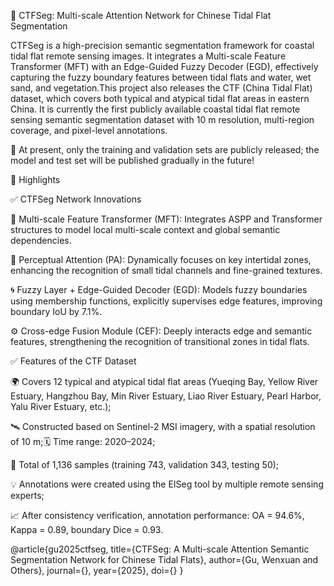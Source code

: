 🌊 CTFSeg: Multi-scale Attention Network for Chinese Tidal Flat Segmentation

CTFSeg is a high-precision semantic segmentation framework for coastal tidal flat remote sensing images. It integrates a Multi-scale Feature Transformer (MFT) with an Edge-Guided Fuzzy Decoder (EGD), effectively capturing the fuzzy boundary features between tidal flats and water, wet sand, and vegetation.This project also releases the CTF (China Tidal Flat) dataset, which covers both typical and atypical tidal flat areas in eastern China. It is currently the first publicly available coastal tidal flat remote sensing semantic segmentation dataset with 10 m resolution, multi-region coverage, and pixel-level annotations.

🚀 At present, only the training and validation sets are publicly released; the model and test set will be published gradually in the future!

📘 Highlights

✅ CTFSeg Network Innovations

🧠 Multi-scale Feature Transformer (MFT): Integrates ASPP and Transformer structures to model local multi-scale context and global semantic dependencies. 

🎯 Perceptual Attention (PA): Dynamically focuses on key intertidal zones, enhancing the recognition of small tidal channels and fine-grained textures. 

🌀 Fuzzy Layer + Edge-Guided Decoder (EGD): Models fuzzy boundaries using membership functions, explicitly supervises edge features, improving boundary IoU by 7.1%. 

⚙️ Cross-edge Fusion Module (CEF): Deeply interacts edge and semantic features, strengthening the recognition of transitional zones in tidal flats.

✅ Features of the CTF Dataset

🌍 Covers 12 typical and atypical tidal flat areas (Yueqing Bay, Yellow River Estuary, Hangzhou Bay, Min River Estuary, Liao River Estuary, Pearl Harbor, Yalu River Estuary, etc.);

🛰 Constructed based on Sentinel-2 MSI imagery, with a spatial resolution of 10 m;🗓 Time range: 2020–2024;

🧩 Total of 1,136 samples (training 743, validation 343, testing 50);

💡 Annotations were created using the EISeg tool by multiple remote sensing experts;

📈 After consistency verification, annotation performance: OA = 94.6%, Kappa = 0.89, boundary Dice = 0.93.


@article{gu2025ctfseg,
  title={CTFSeg: A Multi-scale Attention Semantic Segmentation Network for Chinese Tidal Flats},
  author={Gu, Wenxuan and Others},
  journal={},
  year={2025},
  doi={}
}
